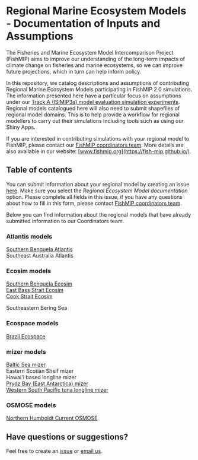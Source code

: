 # Regional Marine Ecosystem Models - Documentation of Inputs and Assumptions

The Fisheries and Marine Ecosystem Model Intercomparison Project (FishMIP) aims to improve our understanding of the long-term impacts of climate change on fisheries and marine ecosystems, so we can improve future projections, which in turn can help inform policy.

In this repository, we catalog descriptions and assumptions of contributing Regional Marine Ecosystem Models participating in FishMIP 2.0 simulations. The information presented here have a particular focus on assumptions under our [Track A (ISIMIP3a) model evaluation simulation experiments](https://github.com/Fish-MIP/FishMIP2.0_ISIMIP3a). Regional models catalogued here will also need to submit shapefiles of regional model domains. This is to help provide a workflow for regional modellers to carry out their simulations including tools such as using our Shiny Apps.

If you are interested in contributing simulations with your regional model to FishMIP, please contact our [FishMIP coordinators team](mailto:fishmip.coordinators@gmail.com). More details are also available in our website: [www.fishmip.org](https://fish-mip.github.io/).

## Table of contents

You can submit information about your regional model by creating an issue [here](https://github.com/Fish-MIP/Regional_MEM_Model_Templates/issues). Make sure you select the *Regional Ecosystem Model documentation* option. Please complete all fields in this issue, if you have any questions about how to fill in this form, please contact [FishMIP coordinators team](mailto:fishmip.coordinators@gmail.com).  
  
Below you can find information about the regional models that have already submitted information to our Coordinators team.  

### Atlantis models

[Southern Benguela Atlantis](https://github.com/Fish-MIP/Regional_MEM_Model_Templates/blob/main/Atlantis%20Models/Atlantis_Southern_Benguela.md)\
Southeast Australia Atlantis

### Ecosim models

[Southern Benguela Ecosim](https://github.com/Fish-MIP/Regional_MEM_Model_Templates/blob/main/Ecosim%20models/SouthernBenguela_EcoSIM.md)\
[East Bass Strait Ecosim](https://github.com/Fish-MIP/Regional_MEM_Model_Templates/blob/main/Ecosim%20models/EWE_EastBassStrait.md)\
[Cook Strait Ecosim](https://github.com/Fish-MIP/Regional_MEM_Model_Templates/blob/main/Ecosim%20models/EWE_CookStrait.md)

Southeastern Bering Sea

### Ecospace models

[Brazil Ecospace](https://github.com/Fish-MIP/Regional_MEM_Model_Templates/blob/main/Ecospace%20models/BrazilNortheastern_ECOSPACE.md)

### mizer models

[Baltic Sea mizer\
](https://github.com/Fish-MIP/Regional_MEM_Model_Templates/blob/main/Mizer%20models/balticsea_mizer.md)Eastern Scotian Shelf mizer\
Hawai'i based longline mizer\
[Prydz Bay (East Antarctica) mizer](https://github.com/Fish-MIP/Regional_MEM_Model_Templates/blob/main/Mizer%20models/PrydzBay_MIZER.md)\
[Western South Pacific tuna longline mizer](https://github.com/Fish-MIP/Regional_MEM_Model_Templates/blob/main/Mizer%20models/WesternPacificOcean_MIZER.md)

### OSMOSE models

[Northern Humboldt Current OSMOSE](https://github.com/Fish-MIP/Regional_MEM_Model_Templates/blob/main/OSMOSE%20models/NorthernHumboldt_OSMOSE.md)

## Have questions or suggestions?
Feel free to create an [issue](https://github.com/Fish-MIP/Regional_MEM_Model_Templates/issues) or [email us](mailto:fishmip.coordinators@gmail.com).
